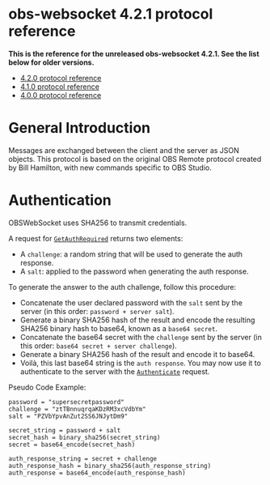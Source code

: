 # obs-websocket 4.2.1 protocol reference

**This is the reference for the unreleased obs-websocket 4.2.1. See the list below for older versions.**
- [4.2.0 protocol reference](https://github.com/Palakis/obs-websocket/blob/4.2.0/PROTOCOL.md)
- [4.1.0 protocol reference](https://github.com/Palakis/obs-websocket/blob/4.1.0/PROTOCOL.md)
- [4.0.0 protocol reference](https://github.com/Palakis/obs-websocket/blob/4.0.0/PROTOCOL.md)

# General Introduction
Messages are exchanged between the client and the server as JSON objects.
This protocol is based on the original OBS Remote protocol created by Bill Hamilton, with new commands specific to OBS Studio.


# Authentication
OBSWebSocket uses SHA256 to transmit credentials.

A request for [`GetAuthRequired`](#getauthrequired) returns two elements:
- A `challenge`: a random string that will be used to generate the auth response.
- A `salt`: applied to the password when generating the auth response.

To generate the answer to the auth challenge, follow this procedure:
- Concatenate the user declared password with the `salt` sent by the server (in this order: `password + server salt`).
- Generate a binary SHA256 hash of the result and encode the resulting SHA256 binary hash to base64, known as a `base64 secret`.
- Concatenate the base64 secret with the `challenge` sent by the server (in this order: `base64 secret + server challenge`).
- Generate a binary SHA256 hash of the result and encode it to base64.
- Voilà, this last base64 string is the `auth response`. You may now use it to authenticate to the server with the [`Authenticate`](#authenticate) request.

Pseudo Code Example:
```
password = "supersecretpassword"
challenge = "ztTBnnuqrqaKDzRM3xcVdbYm"
salt = "PZVbYpvAnZut2SS6JNJytDm9"

secret_string = password + salt
secret_hash = binary_sha256(secret_string)
secret = base64_encode(secret_hash)

auth_response_string = secret + challenge
auth_response_hash = binary_sha256(auth_response_string)
auth_response = base64_encode(auth_response_hash)
```
